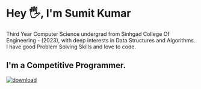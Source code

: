 # Hey 🖐, I'm Sumit Kumar
Third Year Computer Science undergrad from Sinhgad College Of Engineering - (2023), with deep interests in Data Structures and Algorithms.
I have good Problem Solving Skills and love to code.


## I'm a Competitive Programmer.

[![download](https://user-images.githubusercontent.com/58344010/186851128-27b5703a-0c6d-49d1-8efc-24ebd9eb65f3.png)](https://codeforces.com/profile/sumitchavan)
